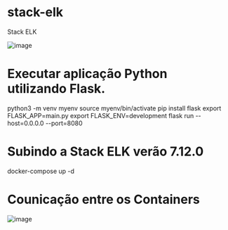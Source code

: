 # stack-elk
Stack ELK 

![image](https://user-images.githubusercontent.com/55672246/115177657-0c852600-a0a6-11eb-8cc1-1084a7b8f478.png)


# Executar aplicação Python utilizando Flask.

python3 -m venv myenv
source myenv/bin/activate
pip install flask
export FLASK_APP=main.py
export FLASK_ENV=development
flask run --host=0.0.0.0 --port=8080

# Subindo a Stack ELK verão 7.12.0 
docker-compose up -d 

# Counicação entre os Containers
![image](https://user-images.githubusercontent.com/55672246/115178430-a6010780-a0a7-11eb-90fd-2cd571fb614e.png)

